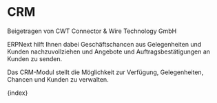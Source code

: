 <!-- add-breadcrumbs -->
# CRM
<span class="text-muted contributed-by">Beigetragen von CWT Connector & Wire Technology GmbH</span>

ERPNext hilft Ihnen dabei Geschäftschancen aus Gelegenheiten und Kunden nachzuvollziehen und Angebote und Auftragsbestätigungen an Kunden zu senden.

Das CRM-Modul stellt die Möglichkeit zur Verfügung, Gelegenheiten, Chancen und Kunden zu verwalten.

{index}
